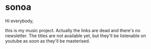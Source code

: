# sonoa

Hi everybody,

this is my music project. 
Actually the links are dead and there's no newsletter. The titles are not available yet, but they'll be listenable on youtube as soon as they'll be masterised. 
